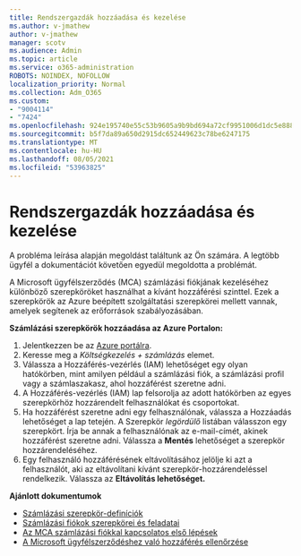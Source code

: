 ```yaml
---
title: Rendszergazdák hozzáadása és kezelése
ms.author: v-jmathew
author: v-jmathew
manager: scotv
ms.audience: Admin
ms.topic: article
ms.service: o365-administration
ROBOTS: NOINDEX, NOFOLLOW
localization_priority: Normal
ms.collection: Adm_O365
ms.custom:
- "9004114"
- "7424"
ms.openlocfilehash: 924e195740e55c53b9605a9b9bd694a72cf9951006d1dc5e888023cd6e3f9d45
ms.sourcegitcommit: b5f7da89a650d2915dc652449623c78be6247175
ms.translationtype: MT
ms.contentlocale: hu-HU
ms.lasthandoff: 08/05/2021
ms.locfileid: "53963825"
---
```

# <a name="how-to-add-and-manage-admins"></a>Rendszergazdák hozzáadása és kezelése

A probléma leírása alapján megoldást találtunk az Ön számára. A legtöbb ügyfél a dokumentációt követően egyedül megoldotta a problémát.

A Microsoft ügyfélszerződés (MCA) számlázási fiókjának kezeléséhez különböző szerepköröket használhat a kívánt hozzáférési szinttel. Ezek a szerepkörök az Azure beépített szolgáltatási szerepkörei mellett vannak, amelyek segítenek az erőforrások szabályozásában.

**Számlázási szerepkörök hozzáadása az Azure Portalon:**

1. Jelentkezzen be az [Azure portálra](https://portal.azure.com/).
2. Keresse meg a *Költségkezelés + számlázás* elemet.
3. Válassza a Hozzáférés-vezérlés (IAM) lehetőséget egy olyan hatókörben, mint amilyen például a számlázási fiók, a számlázási profil vagy a számlaszakasz, ahol hozzáférést szeretne adni.
4. A Hozzáférés-vezérlés (IAM) lap felsorolja az adott hatókörben az egyes szerepkörhöz hozzárendelt felhasználókat és csoportokat.
5. Ha hozzáférést szeretne adni  egy felhasználónak, válassza a Hozzáadás lehetőséget a lap tetején. A Szerepkör *legördülő* listában válasszon egy szerepkört. Írja be annak a felhasználónak az e-mail-címét, akinek hozzáférést szeretne adni. Válassza a **Mentés** lehetőséget a szerepkör hozzárendeléséhez.
6. Egy felhasználó hozzáférésének eltávolításához jelölje ki azt a felhasználót, aki az eltávolítani kívánt szerepkör-hozzárendeléssel rendelkezik. Válassza az **Eltávolítás lehetőséget.**

**Ajánlott dokumentumok**

- [Számlázási szerepkör-definíciók](https://docs.microsoft.com/azure/cost-management-billing/manage/understand-mca-roles)
- [Számlázási fiókok szerepkörei és feladatai](https://docs.microsoft.com/azure/cost-management-billing/manage/understand-mca-roles#billing-account-roles-and-tasks)
- [Az MCA számlázási fiókkal kapcsolatos első lépések](https://docs.microsoft.com/azure/cost-management-billing/understand/mca-overview)
- [A Microsoft ügyfélszerződéshez való hozzáférés ellenőrzése](https://docs.microsoft.com/azure/cost-management-billing/manage/change-credit-card?WT.mc_id=Portal-Microsoft_Azure_Support%22%20%5Cl%20%22manage-credit-cards-for-a-microsoft-customer-agreement%22%20%5Ct%20%22_blank#check-the-type-of-your-account)
